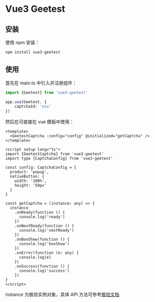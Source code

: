 # Vue3 Geetest

## 安装

使用 npm 安装：

```bash
npm install vue3-geetest
```

## 使用

首先在 main.ts 中引入并注册组件：

```ts
import {Geetest} from 'vue3-geetest'

app.use(Geetest, {
    captchaId: 'xxx'
})
```

然后在可直接在 vue 模板中使用：

```vue
<template>
  <GeetestCaptcha :config="config" @initialized="getCaptcha" />
</template>

<script setup lang="ts">
import {GeetestCaptcha} from 'vue3-geetest'
import type {CaptchaConfig} from 'vue3-geetest'

const config: CaptchaConfig = {
  product: 'popup',
  nativeButton: {
    width: '100%',
    height: '50px'
  }
}

const getCaptcha = (instance: any) => {
  instance
    .onReady(function () {
      console.log('ready')
    })
    .onNextReady(function () {
      console.log('nextReady')
    })
    .onBoxShow(function () {
      console.log('boxShow')
    })
    .onError(function (e: any) {
      console.log(e)
    })
    .onSuccess(function () {
      console.log('success')
    })
}
</script>
```

instance 为极验实例对象，具体 API 方法可参考[极验文档](https://docs.geetest.com/gt4/apirefer/api/web/#appendTo-position)
